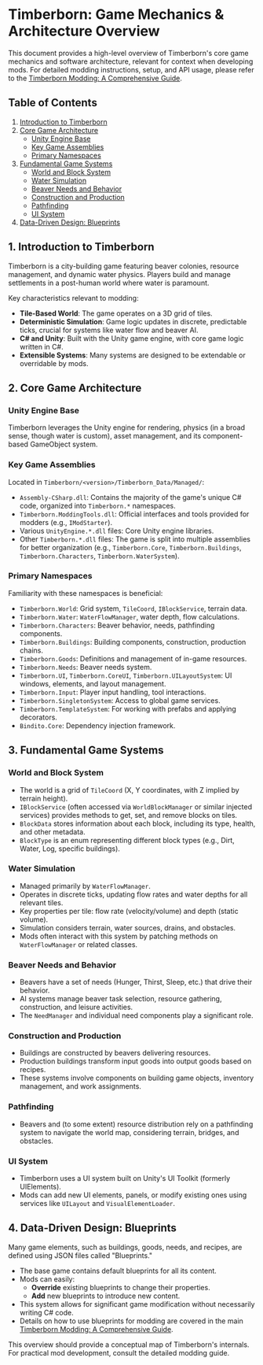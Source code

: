 # Timberborn: Game Mechanics & Architecture Overview

This document provides a high-level overview of Timberborn's core game mechanics and software architecture, relevant for context when developing mods. For detailed modding instructions, setup, and API usage, please refer to the [Timberborn Modding: A Comprehensive Guide](modding.md).

## Table of Contents

1.  [Introduction to Timberborn](#1-introduction-to-timberborn)
2.  [Core Game Architecture](#2-core-game-architecture)
    *   [Unity Engine Base](#unity-engine-base)
    *   [Key Game Assemblies](#key-game-assemblies)
    *   [Primary Namespaces](#primary-namespaces)
3.  [Fundamental Game Systems](#3-fundamental-game-systems)
    *   [World and Block System](#world-and-block-system)
    *   [Water Simulation](#water-simulation)
    *   [Beaver Needs and Behavior](#beaver-needs-and-behavior)
    *   [Construction and Production](#construction-and-production)
    *   [Pathfinding](#pathfinding)
    *   [UI System](#ui-system)
4.  [Data-Driven Design: Blueprints](#4-data-driven-design-blueprints)

## 1. Introduction to Timberborn

Timberborn is a city-building game featuring beaver colonies, resource management, and dynamic water physics. Players build and manage settlements in a post-human world where water is paramount.

Key characteristics relevant to modding:
*   **Tile-Based World**: The game operates on a 3D grid of tiles.
*   **Deterministic Simulation**: Game logic updates in discrete, predictable ticks, crucial for systems like water flow and beaver AI.
*   **C# and Unity**: Built with the Unity game engine, with core game logic written in C#.
*   **Extensible Systems**: Many systems are designed to be extendable or overridable by mods.

## 2. Core Game Architecture

### Unity Engine Base
Timberborn leverages the Unity engine for rendering, physics (in a broad sense, though water is custom), asset management, and its component-based GameObject system.

### Key Game Assemblies
Located in `Timberborn/<version>/Timberborn_Data/Managed/`:
*   `Assembly-CSharp.dll`: Contains the majority of the game's unique C# code, organized into `Timberborn.*` namespaces.
*   `Timberborn.ModdingTools.dll`: Official interfaces and tools provided for modders (e.g., `IModStarter`).
*   Various `UnityEngine.*.dll` files: Core Unity engine libraries.
*   Other `Timberborn.*.dll` files: The game is split into multiple assemblies for better organization (e.g., `Timberborn.Core`, `Timberborn.Buildings`, `Timberborn.Characters`, `Timberborn.WaterSystem`).

### Primary Namespaces
Familiarity with these namespaces is beneficial:
*   `Timberborn.World`: Grid system, `TileCoord`, `IBlockService`, terrain data.
*   `Timberborn.Water`: `WaterFlowManager`, water depth, flow calculations.
*   `Timberborn.Characters`: Beaver behavior, needs, pathfinding components.
*   `Timberborn.Buildings`: Building components, construction, production chains.
*   `Timberborn.Goods`: Definitions and management of in-game resources.
*   `Timberborn.Needs`: Beaver needs system.
*   `Timberborn.UI`, `Timberborn.CoreUI`, `Timberborn.UILayoutSystem`: UI windows, elements, and layout management.
*   `Timberborn.Input`: Player input handling, tool interactions.
*   `Timberborn.SingletonSystem`: Access to global game services.
*   `Timberborn.TemplateSystem`: For working with prefabs and applying decorators.
*   `Bindito.Core`: Dependency injection framework.

## 3. Fundamental Game Systems

### World and Block System
*   The world is a grid of `TileCoord` (X, Y coordinates, with Z implied by terrain height).
*   `IBlockService` (often accessed via `WorldBlockManager` or similar injected services) provides methods to get, set, and remove blocks on tiles.
*   `BlockData` stores information about each block, including its type, health, and other metadata.
*   `BlockType` is an enum representing different block types (e.g., Dirt, Water, Log, specific buildings).

### Water Simulation
*   Managed primarily by `WaterFlowManager`.
*   Operates in discrete ticks, updating flow rates and water depths for all relevant tiles.
*   Key properties per tile: flow rate (velocity/volume) and depth (static volume).
*   Simulation considers terrain, water sources, drains, and obstacles.
*   Mods often interact with this system by patching methods on `WaterFlowManager` or related classes.

### Beaver Needs and Behavior
*   Beavers have a set of needs (Hunger, Thirst, Sleep, etc.) that drive their behavior.
*   AI systems manage beaver task selection, resource gathering, construction, and leisure activities.
*   The `NeedManager` and individual need components play a significant role.

### Construction and Production
*   Buildings are constructed by beavers delivering resources.
*   Production buildings transform input goods into output goods based on recipes.
*   These systems involve components on building game objects, inventory management, and work assignments.

### Pathfinding
*   Beavers and (to some extent) resource distribution rely on a pathfinding system to navigate the world map, considering terrain, bridges, and obstacles.

### UI System
*   Timberborn uses a UI system built on Unity's UI Toolkit (formerly UIElements).
*   Mods can add new UI elements, panels, or modify existing ones using services like `UILayout` and `VisualElementLoader`.

## 4. Data-Driven Design: Blueprints

Many game elements, such as buildings, goods, needs, and recipes, are defined using JSON files called "Blueprints."
*   The base game contains default blueprints for all its content.
*   Mods can easily:
    *   **Override** existing blueprints to change their properties.
    *   **Add** new blueprints to introduce new content.
*   This system allows for significant game modification without necessarily writing C# code.
*   Details on how to use blueprints for modding are covered in the main [Timberborn Modding: A Comprehensive Guide](modding.md).

This overview should provide a conceptual map of Timberborn's internals. For practical mod development, consult the detailed modding guide.
